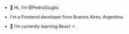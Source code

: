 - 👋 Hi, I’m @PedroGiuglio
- I'm a Frontend developer from Buenos Aires, Argentina. 

- 🌱 I’m currently learning React ⚛.
